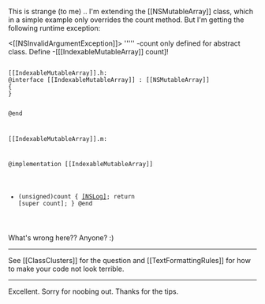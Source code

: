 This is strange (to me) .. I'm extending the [[NSMutableArray]] class, which in a simple example only overrides the count method.  But I'm getting the following runtime exception:

<[[NSInvalidArgumentException]]> ''''' -count only defined for abstract class.  Define -[[[IndexableMutableArray]] count]!

<code>
[[IndexableMutableArray]].h:
@interface [[IndexableMutableArray]] : [[NSMutableArray]]
{
}

@end

[[IndexableMutableArray]].m:

@implementation [[IndexableMutableArray]]

- (unsigned)count {
    [[NSLog]](@"[[IndexableMutableArray]]:count");
    return [super count];
}
@end
</code>

What's wrong here??  Anyone?  :)

----
See [[ClassClusters]] for the question and [[TextFormattingRules]] for how to make your code not look terrible.

----
Excellent. Sorry for noobing out. Thanks for the tips.